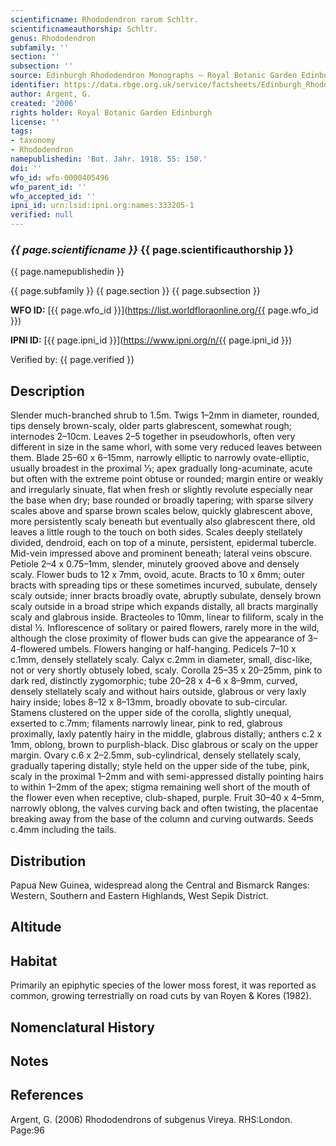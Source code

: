 ```yaml
---
scientificname: Rhododendron rarum Schltr.
scientificnameauthorship: Schltr.
genus: Rhododendron
subfamily: ''
section: ''
subsection: ''
source: Edinburgh Rhododendron Monographs – Royal Botanic Garden Edinburgh
identifier: https://data.rbge.org.uk/service/factsheets/Edinburgh_Rhododendron_Monographs.xhtml
author: Argent, G.
created: '2006'
rights holder: Royal Botanic Garden Edinburgh
license: ''
tags:
- taxonomy
- Rhododendron
namepublishedin: 'Bot. Jahr. 1918. 55: 150.'
doi: ''
wfo_id: wfo-0000405496
wfo_parent_id: ''
wfo_accepted_id: ''
ipni_id: urn:lsid:ipni.org:names:333205-1
verified: null
---
```

### _{{ page.scientificname }}_ {{ page.scientificauthorship }}
 {{ page.namepublishedin }}

{{ page.subfamily }} {{ page.section }} {{ page.subsection }}

**WFO ID:** [{{ page.wfo_id }}](https://list.worldfloraonline.org/{{ page.wfo_id }})

**IPNI ID:** [{{ page.ipni_id }}](https://www.ipni.org/n/{{ page.ipni_id }})

Verified by: {{ page.verified }}



## Description
Slender much-branched shrub to 1.5m. Twigs 1–2mm in diameter, rounded, tips densely brown-scaly, older parts glabrescent, somewhat rough; internodes 2–10cm. Leaves 2–5 together in pseudowhorls, often very different in size in the same whorl, with some very reduced leaves between them. Blade 25–60 x 6–15mm, narrowly elliptic to narrowly ovate-elliptic, usually broadest in the proximal 1⁄3; apex gradually long-acuminate, acute but often with the extreme point obtuse or rounded; margin entire or weakly and irregularly sinuate, flat when fresh or slightly revolute especially near the base when dry; base rounded or broadly tapering; with sparse silvery scales above and sparse brown scales below, quickly glabrescent above, more persistently scaly beneath but eventually also glabrescent there, old leaves a little rough to the touch on both sides. Scales deeply stellately divided, dendroid, each on top of a minute, persistent, epidermal tubercle. Mid-vein impressed above and prominent beneath; lateral veins obscure. Petiole 2–4 x 0.75–1mm, slender, minutely grooved above and densely scaly. Flower buds to 12 x 7mm, ovoid, acute. Bracts to 10 x 6mm; outer bracts with spreading tips or these sometimes incurved, subulate, densely scaly outside; inner bracts broadly ovate, abruptly subulate, densely brown scaly outside in a broad stripe which expands distally, all bracts marginally scaly and glabrous inside. Bracteoles to 10mm, linear to filiform, scaly in the distal ½. Inflorescence of solitary or paired flowers, rarely more in the wild, although the close proximity of flower buds can give the appearance of 3–4-flowered umbels. Flowers hanging or half-hanging. Pedicels 7–10 x c.1mm, densely stellately scaly. Calyx c.2mm in diameter, small, disc-like, not or very shortly obtusely lobed, scaly. Corolla 25–35 x 20–25mm, pink to dark red, distinctly zygomorphic; tube 20–28 x 4–6 x 8–9mm, curved, densely stellately scaly and without hairs outside, glabrous or very laxly hairy inside; lobes 8–12 x 8–13mm, broadly obovate to sub-circular. Stamens clustered on the upper side of the corolla, slightly un­equal, exserted to c.7mm; filaments narrowly linear, pink to red, glabrous proximally, laxly patently hairy in the middle, glabrous distally; anthers c.2 x 1mm, oblong, brown to purplish-black. Disc glabrous or scaly on the upper margin. Ovary c.6 x 2–2.5mm, sub-cylindrical, densely stellately scaly, gradually tapering distally; style held on the upper side of the tube, pink, scaly in the proximal 1–2mm and with semi-appressed distally pointing hairs to within 1–2mm of the apex; stigma remaining well short of the mouth of the flower even when receptive, club-shaped, purple. Fruit 30–40 x 4–5mm, narrowly oblong, the valves curving back and often twisting, the placentae breaking away from the base of the column and curving outwards. Seeds c.4mm including the tails.

## Distribution
Papua New Guinea, widespread along the Central and Bismarck Ranges: Western, Southern and Eastern Highlands, West Sepik District.

## Altitude


## Habitat
Primarily an epiphytic species of the lower moss forest, it was reported as common, growing terrestrially on road cuts by van Royen & Kores (1982).

## Nomenclatural History

                       
## Notes


## References

Argent, G. (2006) Rhododendrons of subgenus Vireya. RHS:London. Page:96
